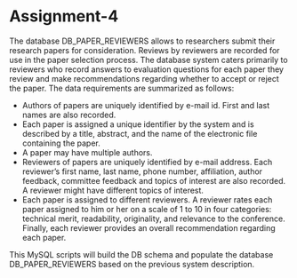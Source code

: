 # Assignment-4

The database DB_PAPER_REVIEWERS allows to researchers submit their research papers for consideration. Reviews by reviewers are recorded for use in the paper selection process. The database system caters primarily to reviewers who record answers to evaluation questions for each paper they review and make recommendations regarding whether to accept or reject the paper. The data requirements are summarized as follows:
- Authors of papers are uniquely identified by e-mail id. First and last names are also recorded.
- Each paper is assigned a unique identifier by the system and is described by a title, abstract, and the name of the electronic file containing the paper.
- A paper may have multiple authors.
- Reviewers of papers are uniquely identified by e-mail address. Each reviewer’s first name, last name, phone number, affiliation, author feedback, committee feedback and topics of interest are also recorded. A reviewer might have different topics of interest.
- Each paper is assigned to different reviewers. A reviewer rates each paper assigned to him or her on a scale of 1 to 10 in four categories: technical merit, readability, originality, and relevance to the conference.
Finally, each reviewer provides an overall recommendation regarding each paper.

This MySQL scripts will build the DB schema and populate the database DB_PAPER_REVIEWERS based on the previous system description.
